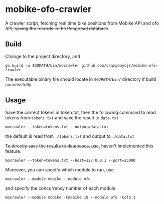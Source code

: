 # mobike-ofo-crawler

A crawler script, fetching real time bike positions from Mobike API and ofo API~~, saving the records in the Posgresql database~~.

## Build
Change to the project directory, and
```
go build -o $GOPATH/bin/mocrawler github.com/crazyboycjr/mobike-ofo-crawler
```
The executable binary file should locate in `$GOPATH/bin/` directory if build successfully.

## Usage

Save the correct tokens in token.txt, then the following command to read tokens from `tokens.txt` and save the result to `data.txt`
```
mocrawler --token=tokens.txt --output=data.txt
```
the default is read from `./tokens.txt` and output to `./data.txt`

~~To directly save the results to databases, use~~, haven't implemented this feature.
```
mocrawler --token=tokens.txt --host=127.0.0.1 --port=23000
```

Moreover, you can specify which module to run, use
```
mocrawler --module mobike --module ofo
```
and specify the concurrency number of each module
```
mocrawler --module mobike -Cmobike 10 --module ofo -Cofo 1
```
